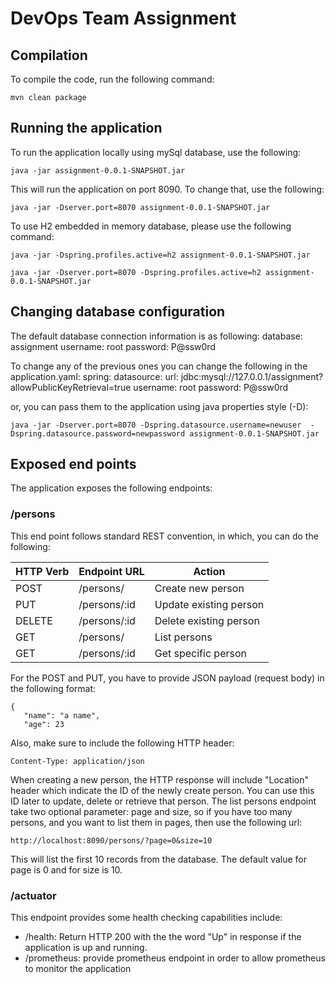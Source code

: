# DevOps Team Assignment

## Compilation
To compile the code, run the following command:

```mvn clean package```

## Running the application
To run the application locally using mySql database, use the following:

```java -jar assignment-0.0.1-SNAPSHOT.jar```

This will run the application on port 8090. To change that, use the following:

```java -jar -Dserver.port=8070 assignment-0.0.1-SNAPSHOT.jar```

To use H2 embedded in memory database, please use the following command:

```java -jar -Dspring.profiles.active=h2 assignment-0.0.1-SNAPSHOT.jar```
 
```java -jar -Dserver.port=8070 -Dspring.profiles.active=h2 assignment-0.0.1-SNAPSHOT.jar```

## Changing database configuration
The default database connection information is as following:
database: assignment
username: root
password: P@ssw0rd

To change any of the previous ones you can change the following in the application.yaml:
spring:
  datasource:
    url: jdbc:mysql://127.0.0.1/assignment?allowPublicKeyRetrieval=true
    username: root
    password: P@ssw0rd

or, you can pass them to the application using java properties style (-D):

```java -jar -Dserver.port=8070 -Dspring.datasource.username=newuser  -Dspring.datasource.password=newpassword assignment-0.0.1-SNAPSHOT.jar```

## Exposed end points
The application exposes the following endpoints:

### /persons
This end point follows standard REST convention, in which, you can do the following:

 |HTTP Verb|Endpoint URL|Action|
 |---------|------------|------|
 |POST|/persons/|Create new person|
 |PUT|/persons/:id|Update existing person|
 |DELETE|/persons/:id|Delete existing person|
 |GET|/persons/|List persons|
 |GET|/persons/:id|Get specific person|
 
 For the POST and PUT, you have to provide JSON payload (request body) in the following format:
 ```$xslt
{
    "name": "a name",
    "age": 23
```
Also, make sure to include the following HTTP header:
```$xslt
Content-Type: application/json
```

When creating a new person, the HTTP response will include "Location" header which indicate the ID of the newly create person. You can use this ID later to update, delete or retrieve that person.
The list persons endpoint take two optional parameter: page and size, so if you have too many persons, and you want to list them in pages, then use the following url:

```http://localhost:8090/persons/?page=0&size=10```

This will list the first 10 records from the database. The default value for page is 0 and for size is 10.

### /actuator
This endpoint provides some health checking capabilities include:

- /health: Return HTTP 200 with the the word "Up" in response if the application is up and running.
- /prometheus: provide prometheus endpoint in order to allow prometheus to monitor the application


